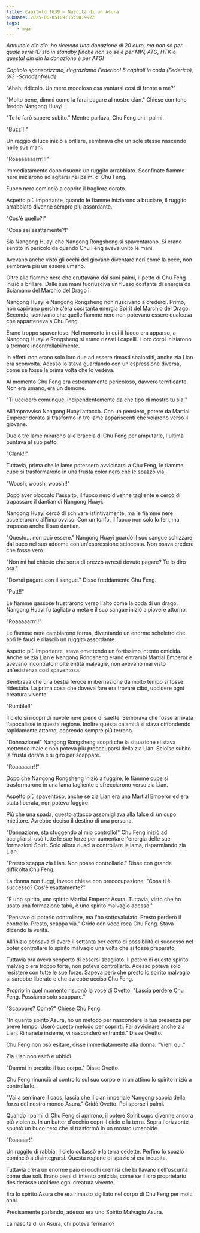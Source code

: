 ```yaml
---
title: Capitolo 1639 – Nascita di un Asura
pubDate: 2025-06-05T09:15:50.992Z
tags:
    - mga
---
```



<em>Annuncio *din din*: ho ricevuto una donazione di 20 euro, ma non so per quale serie :D sto in standby finché non so se è per MW, ATG, HTK o questa!
 *din din* la donazione è per ATG!


Capitolo sponsorizzato, ringraziamo Federico!
5 capitoli in coda (Federico), 0/3
-Schadenfreude</em>


"Ahah, ridicolo. Un mero moccioso osa vantarsi così di fronte a me?"


"Molto bene, dimmi come la farai pagare al nostro clan." Chiese con tono freddo Nangong Huayi.


"Te lo farò sapere subito." Mentre parlava, Chu Feng unì i palmi.


"Buzz!!!"


Un raggio di luce iniziò a brillare, sembrava che un sole stesse nascendo nelle sue mani.


"Roaaaaaaarrr!!!"


Immediatamente dopo risuonò un ruggito arrabbiato. Sconfinate fiamme nere iniziarono ad agitarsi nei palmi di Chu Feng.


Fuoco nero cominciò a coprire il bagliore dorato.


Aspetto più importante, quando le fiamme iniziarono a bruciare, il ruggito arrabbiato divenne sempre più assordante.


"Cos'è quello?!"


"Cosa sei esattamente?!"


Sia Nangong Huayi che Nangong Rongsheng si spaventarono. Si erano sentito in pericolo da quando Chu Feng aveva unito le mani.


Avevano anche visto gli occhi del giovane diventare neri come la pece, non sembrava più un essere umano.


Oltre alle fiamme nere che eruttavano dai suoi palmi, il petto di Chu Feng iniziò a brillare. Dalle sue mani fuoriusciva un flusso costante di energia da Sciamano del Marchio del Drago ì.


Nangong Huayi e Nangong Rongsheng non riuscivano a crederci. Primo, non capivano perché c'era così tanta energia Spirit del Marchio del Drago. Secondo, sentivano che quelle fiamme nere non potevano essere qualcosa che apparteneva a Chu Feng.


Erano troppo spaventose. Nel momento in cui il fuoco era apparso, a Nangong Huayi e Rongsheng si erano rizzati i capelli. I loro corpi iniziarono a tremare incontrollabilmente.


In effetti non erano solo loro due ad essere rimasti sbalorditi, anche zia Lian era sconvolta. Adesso lo stava guardando con un'espressione diversa, come se fosse la prima volta che lo vedeva.


Al momento Chu Feng era estremamente pericoloso, davvero terrificante. Non era umano, era un demone.


"Ti ucciderò comunque, indipendentemente da che tipo di mostro tu sia!"


All'improvviso Nangong Huayi attaccò. Con un pensiero, potere da Martial Emperor dorato si trasformò in tre lame appariscenti che volarono verso il giovane.


Due o tre lame mirarono alle braccia di Chu Feng per amputarle, l'ultima puntava al suo petto.


"Clank!!"


Tuttavia, prima che le lame potessero avvicinarsi a Chu Feng, le fiamme cupe si trasformarono in una frusta color nero che le spazzò via.


"Woosh, woosh, woosh!!"


Dopo aver bloccato l'assalto, il fuoco nero divenne tagliente e cercò di trapassare il dantian di Nangong Huayi.


Nangong Huayi cercò di schivare istintivamente, ma le fiamme nere accelerarono all'improvviso. Con un tonfo, il fuoco non solo lo ferì, ma trapassò anche il suo dantian.


"Questo... non può essere." Nangong Huayi guardò il suo sangue schizzare dal buco nel suo addome con un'espressione scioccata. Non osava credere che fosse vero.


"Non mi hai chiesto che sorta di prezzo avresti dovuto pagare? Te lo dirò ora."


"Dovrai pagare con il sangue." Disse freddamente Chu Feng.


"Putt!!"


Le fiamme gassose frustrarono verso l'alto come la coda di un drago. Nangong Huayi fu tagliato a metà e il suo sangue iniziò a piovere attorno.


"Roaaaaarrr!!"


Le fiamme nere cambiarono forma, diventando un enorme scheletro che aprì le fauci e rilasciò un ruggito assordante.


Aspetto più importante, stava emettendo un fortissimo intento omicida. Anche se zia Lian e Nangong Rongsheng erano entrambi Martial Emperor e avevano incontrato molte entità malvagie, non avevano mai visto un'esistenza così spaventosa.


Sembrava che una bestia feroce in ibernazione da molto tempo si fosse ridestata. La prima cosa che doveva fare era trovare cibo, uccidere ogni creatura vivente.


"Rumble!!"


Il cielo si ricoprì di nuvole nere piene di saette. Sembrava che fosse arrivata l'apocalisse in questa regione. Inoltre questa calamità si stava diffondendo rapidamente attorno, coprendo sempre più terreno.


"Dannazione!" Nangong Rongsheng scoprì che la situazione si stava mettendo male e non poteva più preoccuparsi della zia Lian. Sciolse subito la frusta dorata e si girò per scappare.


"Roaaaaarr!!"


Dopo che Nangong Rongsheng iniziò a fuggire, le fiamme cupe si trasformarono in una lama tagliente e sfrecciarono verso zia Lian.


Aspetto più spaventoso, anche se zia Lian era una Martial Emperor ed era stata liberata, non poteva fuggire.


Più che una spada, questo attacco assomigliava alla falce di un cupo mietitore. Avrebbe deciso il destino di una persona.


"Dannazione, sta sfuggendo al mio controllo!" Chu Feng iniziò ad accigliarsi. usò tutte le sue forze per aumentare l'energia delle sue formazioni Spirit. Solo allora riuscì a controllare la lama, risparmiando zia Lian.


"Presto scappa zia Lian. Non posso controllarlo." Disse con grande difficoltà Chu Feng.


La donna non fuggì, invece chiese con preoccupazione: "Cosa ti è successo? Cos'è esattamente?"


"È uno spirito, uno spirito Martial Emperor Asura. Tuttavia, visto che ho usato una formazione tabù, è uno spirito malvagio adesso."


"Pensavo di poterlo controllare, ma l'ho sottovalutato. Presto perderò il controllo. Presto, scappa via." Gridò con voce roca Chu Feng. Stava dicendo la verità.


All'inizio pensava di avere il settanta per cento di possibilità di successo nel poter controllare lo spirito malvagio una volta che si fosse preparato.


Tuttavia ora aveva scoperto di essersi sbagliato. Il potere di questo spirito malvagio era troppo forte, non poteva controllarlo. Adesso poteva solo resistere con tutte le sue forze. Sapeva però che presto lo spirito malvagio si sarebbe liberato e che avrebbe ucciso Chu Feng.


Proprio in quel momento risuonò la voce di Ovetto: "Lascia perdere Chu Feng. Possiamo solo scappare."


"Scappare? Come?" Chiese Chu Feng.


 "In quanto spirito Asura, ho un metodo per nascondere la tua presenza per breve tempo. Userò questo metodo per coprirti. Fai avvicinare anche zia Lian. Rimanete insieme, vi nasconderò entrambi." Disse Ovetto.


Chu Feng non osò esitare, disse immediatamente alla donna: "Vieni qui."


Zia Lian non esitò e ubbidì.


"Dammi in prestito il tuo corpo." Disse Ovetto.


Chu Feng rinunciò al controllo sul suo corpo e in un attimo lo spirito iniziò a controllarlo.


"Vai a seminare il caos, lascia che il clan imperiale Nangong sappia della forza del nostro mondo Asura." Gridò Ovetto. Poi sporse i palmi.


Quando i palmi di Chu Feng si aprirono, il potere Spirit cupo divenne ancora più violento. In un batter d'occhio coprì il cielo e la terra. Sopra l'orizzonte spuntò un buco nero che si trasformò in un mostro umanoide.


"Roaaaar!"


Un ruggito di rabbia. Il cielo collassò e la terra cedette. Perfino lo spazio cominciò a disintegrarsi. Questa regione di spazio si era incupita.


Tuttavia c'era un enorme paio di occhi cremisi che brillavano nell'oscurità come due soli. Erano pieni di intento omicida, come se il loro proprietario desiderasse uccidere ogni creatura vivente.


Era lo spirito Asura che era rimasto sigillato nel corpo di Chu Feng per molti anni.


Precisamente parlando, adesso era uno Spirito Malvagio Asura.


La nascita di un Asura, chi poteva fermarlo?
                                


                                



